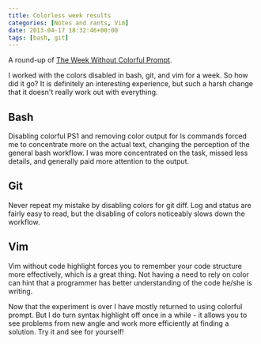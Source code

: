 ```yaml
---
title: Colorless week results
categories: [Notes and rants, Vim]
date: 2013-04-17 18:32:46+00:00
tags: [bash, git]
---
```


A round-up of [The Week Without Colorful Prompt][1].

I worked with the colors disabled in bash, git, and vim for a week. So how did
it go? It is definitely an interesting experience, but such a harsh change that
it doesn't really work out with everything.

## Bash

Disabling colorful PS1 and removing color output for ls commands forced me to
concentrate more on the actual text, changing the perception of the general
bash workflow. I was more concentrated on the task, missed less details, and
generally paid more attention to the output.

## Git

Never repeat my mistake by disabling colors for git diff. Log and status are
fairly easy to read, but the disabling of colors noticeably slows down the
workflow.

## Vim

Vim without code highlight forces you to remember your code structure more
effectively, which is a great thing. Not having a need to rely on color can
hint that a programmer has better understanding of the code he/she is writing.

Now that the experiment is over I have mostly returned to using colorful
prompt. But I do turn syntax highlight off once in a while - it allows you to
see problems from new angle and work more efficiently at finding a solution.
Try it and see for yourself!

[1]: http://www.rosipov.com/blog/a-week-without-colorful-prompt/
